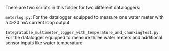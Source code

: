 There are two scripts in this folder for two different dataloggers:

`meterlog.py`: For the datalogger equipped to measure one water meter with a 4-20 mA current loop output

`Integratable_multimeter_logger_with_temperature_and_chunkingTest.py`: For the datalogger equipped to measure three water meters and additional sensor inputs like water temperature
